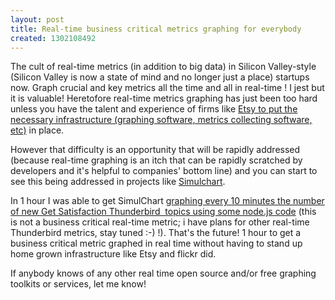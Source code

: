 ```yaml
---
layout: post
title: Real-time business critical metrics graphing for everybody
created: 1302108492
---
```

<p>The cult of real-time metrics (in addition to big data) in Silicon Valley-style (Silicon Valley is now a state of mind and no longer just a place) startups now. Graph crucial and key metrics all the time and all in real-time ! I jest but it is valuable! Heretofore real-time metrics graphing has just been too hard unless you have the talent and experience of firms like <a href="http://codeascraft.etsy.com/2011/02/15/measure-anything-measure-everything/">Etsy to put the necessary infrastructure (graphing software, metrics collecting software, etc)</a> in place.</p><p>However that difficulty is an opportunity that will be rapidly addressed (because real-time graphing is an itch that can be rapidly scratched by developers and it's helpful to companies' bottom line) and you can start to see this being addressed in projects like <a href="http://simulchart.com/">Simulchart</a>.</p><p>In 1 hour I was able to get SimulChart <a href="https://github.com/rtanglao/gsSimulChart/blob/master/server.js">graphing every 10 minutes the number of new Get Satisfaction Thunderbird&nbsp; topics using some node.js code</a> (this is not a business critical real-time metric; i have plans for other real-time Thunderbird metrics, stay tuned :-) !). That's the future! 1 hour to get a business critical metric graphed in real time without having to stand up home grown infrastructure like Etsy and flickr did.</p><p>If anybody knows of any other real time open source and/or free graphing toolkits or services, let me know!</p><p>&nbsp;</p>

